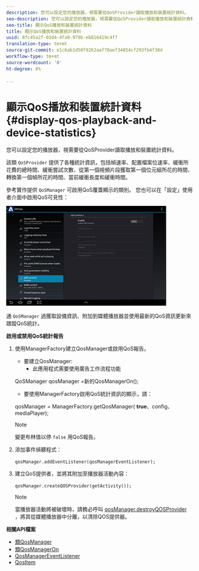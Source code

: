 ```yaml
---
description: 您可以設定您的播放器，視需要從QoSProvider讀取播放和裝置統計資料。
seo-description: 您可以設定您的播放器，視需要從QoSProvider讀取播放和裝置統計資料。
seo-title: 顯示QoS播放和裝置統計資料
title: 顯示QoS播放和裝置統計資料
uuid: 8fc45a2f-03d4-4fa0-979b-eb816419c4f7
translation-type: tm+mt
source-git-commit: e1c6ab1d50f9262aaf70aef34854cf293fb4f30d
workflow-type: tm+mt
source-wordcount: '0'
ht-degree: 0%

---
```



# 顯示QoS播放和裝置統計資料 {#display-qos-playback-and-device-statistics}

您可以設定您的播放器，視需要從QoSProvider讀取播放和裝置統計資料。

該類 `QoSProvider` 提供了各種統計資訊，包括幀速率、配置檔案位速率、緩衝所花費的總時間、緩衝嘗試次數、從第一個視頻片段獲取第一個位元組所花的時間、轉換第一個幀所花的時間、當前緩衝長度和緩衝時間。

參考實作提供 `QoSManager` 可啟用QoS覆蓋顯示的類別。 您也可以在「設定」使用者介面中啟用QoS可見性：

![](assets/qos-configuration.jpg)

通 `QoSManager` 過獲取設備資訊、附加到媒體播放器並使用最新的QoS資訊更新來跟蹤QoS統計。

**啟用或禁用QoS統計報告**

1. 使用ManagerFactory建立QosManager或啟用QoS報告。

   * 要建立QosManager:
      * 此應用程式需要使用廣告工作流程功能

   QoSManager qosManager =新的QosManagerOn();

   * 要使用ManagerFactory啟用QoS統計資訊的顯示，請：

   qosManager = ManagerFactory.getQosManager(
   <b>true</b>、config、mediaPlayer);

   >[!NOTE]
   >
   >變更布林值以停 `false` 用QoS報告。

2. 添加事件偵聽程式：

   `qosManager.addEventListener(qosManagerEventListener);`

3. 建立QoS提供者，並將其附加至播放器活動內容：

   `qosManager.createQOSProvider(getActivity());`

   >[!NOTE]
   >
   >當播放器活動將被破壞時，請務必呼叫 [qosManager.destroyQOSProvider](https://help.adobe.com/en_US/primetime/reference_implementation/android/javadoc/com/adobe/primetime/reference/manager/QosManager.html#destroyQOSProvider()) ，將其從媒體播放器中分離，以清除QOS提供器。

**相關API檔案**

* [類QosManager](https://help.adobe.com/en_US/primetime/api/reference_implementation/android/javadoc/com/adobe/primetime/reference/manager/QosManager.html)
* [類QosManagerOn](https://help.adobe.com/en_US/primetime/api/reference_implementation/android/javadoc/com/adobe/primetime/reference/manager/QosManagerOn.html)
* [QosManagerEventListener](https://help.adobe.com/en_US/primetime/api/reference_implementation/android/javadoc/com/adobe/primetime/reference/manager/QosManager.QosManagerEventListener.html)
* [QosItem](https://help.adobe.com/en_US/primetime/api/reference_implementation/android/javadoc/com/adobe/primetime/reference/manager/QosManager.QosItem.html)
